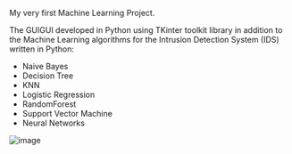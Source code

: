My very first Machine Learning Project. 

The GUIGUI developed in Python using TKinter toolkit library
in addition to the Machine Learning algorithms for the Intrusion Detection System (IDS) written in Python:

- Naive Bayes
- Decision Tree
- KNN
- Logistic Regression
- RandomForest
- Support Vector Machine
- Neural Networks

![image](https://user-images.githubusercontent.com/104345634/218298277-a87fd973-6862-4113-9aaa-d80fcdf8ad15.png)